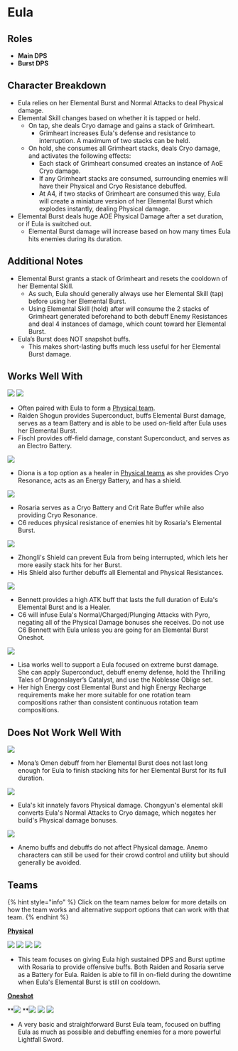 # Eula

## **Roles**

* **Main DPS**
* **Burst DPS**

## **Character Breakdown**

* Eula relies on her Elemental Burst and Normal Attacks to deal Physical damage.
* Elemental Skill changes based on whether it is tapped or held.
  * On tap, she deals Cryo damage and gains a stack of Grimheart.
    * Grimheart increases Eula's defense and resistance to interruption. A maximum of two stacks can be held.
  * On hold, she consumes all Grimheart stacks, deals Cryo damage, and activates the following effects:
    * Each stack of Grimheart consumed creates an instance of AoE Cryo damage.
    * If any Grimheart stacks are consumed, surrounding enemies will have their Physical and Cryo Resistance debuffed.
    * At A4, if two stacks of Grimheart are consumed this way, Eula will create a miniature version of her Elemental Burst which explodes instantly, dealing Physical damage.
* Elemental Burst deals huge AOE Physical Damage after a set duration, or if Eula is switched out.
  * Elemental Burst damage will increase based on how many times Eula hits enemies during its duration.

## **Additional Notes**

* Elemental Burst grants a stack of Grimheart and resets the cooldown of her Elemental Skill.
  * As such, Eula should generally always use her Elemental Skill (tap) before using her Elemental Burst.
  * Using Elemental Skill (hold) after will consume the 2 stacks of Grimheart generated beforehand to both debuff Enemy Resistances and deal 4 instances of damage, which count toward her Elemental Burst.
* Eula’s Burst does NOT snapshot buffs.
  * This makes short-lasting buffs much less useful for her Elemental Burst damage.

## **Works Well With**

![](../../.gitbook/assets/UI\_AvatarIcon\_Shougun.png) ![](../../.gitbook/assets/UI\_AvatarIcon\_Fischl.png)

* Often paired with Eula to form a [Physical team](../../teams/physical.md).&#x20;
* Raiden Shogun provides Superconduct, buffs Elemental Burst damage, serves as a team Battery and is able to be used on-field after Eula uses her Elemental Burst.
* Fischl provides off-field damage, constant Superconduct, and serves as an Electro Battery.

![](../../.gitbook/assets/UI\_AvatarIcon\_Diona.png)

* Diona is a top option as a healer in [Physical teams](../../teams/physical.md) as she provides Cryo Resonance, acts as an Energy Battery, and has a shield.

![](../../.gitbook/assets/UI\_AvatarIcon\_Rosaria.png)

* Rosaria serves as a Cryo Battery and Crit Rate Buffer while also providing Cryo Resonance.
* C6 reduces physical resistance of enemies hit by Rosaria's Elemental Burst.

![](../../.gitbook/assets/UI\_AvatarIcon\_Zhongli.png)

* Zhongli's Shield can prevent Eula from being interrupted, which lets her more easily stack hits for her Burst.
* His Shield also further debuffs all Elemental and Physical Resistances.

![](../../.gitbook/assets/UI\_AvatarIcon\_Bennett.png)

* Bennett provides a high ATK buff that lasts the full duration of Eula's Elemental Burst and is a Healer.
* C6 will infuse Eula's Normal/Charged/Plunging Attacks with Pyro, negating all of the Physical Damage bonuses she receives. Do not use C6 Bennett with Eula unless you are going for an Elemental Burst Oneshot.

![](../../.gitbook/assets/UI\_AvatarIcon\_Lisa.png)

* Lisa works well to support a Eula focused on extreme burst damage. She can apply Superconduct, debuff enemy defense, hold the Thrilling Tales of Dragonslayer’s Catalyst, and use the Noblesse Oblige set.
* Her high Energy cost Elemental Burst and high Energy Recharge requirements make her more suitable for one rotation team compositions rather than consistent continuous rotation team compositions.

## **Does Not Work Well With**

![](../../.gitbook/assets/UI\_AvatarIcon\_Mona.png)&#x20;

* Mona’s Omen debuff from her Elemental Burst does not last long enough for Eula to finish stacking hits for her Elemental Burst for its full duration.

![](../../.gitbook/assets/UI\_AvatarIcon\_Chongyun.png)

* Eula's kit innately favors Physical damage. Chongyun's elemental skill converts Eula's Normal Attacks to Cryo damage, which negates her build's Physical damage bonuses.

![](../../.gitbook/assets/Element\_Anemo.webp)

* Anemo buffs and debuffs do not affect Physical damage. Anemo characters can still be used for their crowd control and utility but should generally be avoided.

## **Teams**

{% hint style="info" %}
Click on the team names below for more details on how the team works and alternative support options that can work with that team.
{% endhint %}

[**Physical**](../../teams/physical.md)

![](../../.gitbook/assets/UI\_AvatarIcon\_Eula.png) ![](../../.gitbook/assets/UI\_AvatarIcon\_Shougun.png) ![](../../.gitbook/assets/UI\_AvatarIcon\_Rosaria.png) ![](../../.gitbook/assets/UI\_AvatarIcon\_Bennett.png)

* This team focuses on giving Eula high sustained DPS and Burst uptime with Rosaria to provide offensive buffs. Both Raiden and Rosaria serve as a Battery for Eula. Raiden is able to fill in on-field during the downtime when Eula's Elemental Burst is still on cooldown.

****[**Oneshot**](broken-reference/)****

****![](../../.gitbook/assets/UI\_AvatarIcon\_Eula.png)** **![](../../.gitbook/assets/UI\_AvatarIcon\_Lisa.png) ![](../../.gitbook/assets/UI\_AvatarIcon\_Xinyan.png) ![](../../.gitbook/assets/UI\_AvatarIcon\_Bennett.png)

* A very basic and straightforward Burst Eula team, focused on buffing Eula as much as possible and debuffing enemies for a more powerful Lightfall Sword.
